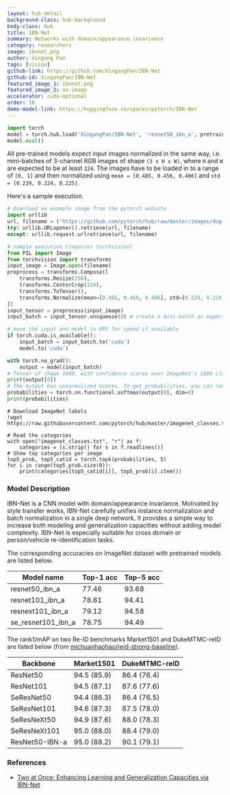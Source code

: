 ```yaml
---
layout: hub_detail
background-class: hub-background
body-class: hub
title: IBN-Net
summary: Networks with domain/appearance invariance
category: researchers
image: ibnnet.png
author: Xingang Pan
tags: [vision]
github-link: https://github.com/XingangPan/IBN-Net
github-id: XingangPan/IBN-Net
featured_image_1: ibnnet.png
featured_image_2: no-image
accelerator: cuda-optional
order: 10
demo-model-link: https://huggingface.co/spaces/pytorch/IBN-Net
---
```


```python
import torch
model = torch.hub.load('XingangPan/IBN-Net', 'resnet50_ibn_a', pretrained=True)
model.eval()
```

All pre-trained models expect input images normalized in the same way,
i.e. mini-batches of 3-channel RGB images of shape `(3 x H x W)`, where `H` and `W` are expected to be at least `224`.
The images have to be loaded in to a range of `[0, 1]` and then normalized using `mean = [0.485, 0.456, 0.406]`
and `std = [0.229, 0.224, 0.225]`.

Here's a sample execution.

```python
# Download an example image from the pytorch website
import urllib
url, filename = ("https://github.com/pytorch/hub/raw/master/images/dog.jpg", "dog.jpg")
try: urllib.URLopener().retrieve(url, filename)
except: urllib.request.urlretrieve(url, filename)
```

```python
# sample execution (requires torchvision)
from PIL import Image
from torchvision import transforms
input_image = Image.open(filename)
preprocess = transforms.Compose([
    transforms.Resize(256),
    transforms.CenterCrop(224),
    transforms.ToTensor(),
    transforms.Normalize(mean=[0.485, 0.456, 0.406], std=[0.229, 0.224, 0.225]),
])
input_tensor = preprocess(input_image)
input_batch = input_tensor.unsqueeze(0) # create a mini-batch as expected by the model

# move the input and model to GPU for speed if available
if torch.cuda.is_available():
    input_batch = input_batch.to('cuda')
    model.to('cuda')

with torch.no_grad():
    output = model(input_batch)
# Tensor of shape 1000, with confidence scores over ImageNet's 1000 classes
print(output[0])
# The output has unnormalized scores. To get probabilities, you can run a softmax on it.
probabilities = torch.nn.functional.softmax(output[0], dim=0)
print(probabilities)
```

```
# Download ImageNet labels
!wget https://raw.githubusercontent.com/pytorch/hub/master/imagenet_classes.txt
```

```
# Read the categories
with open("imagenet_classes.txt", "r") as f:
    categories = [s.strip() for s in f.readlines()]
# Show top categories per image
top5_prob, top5_catid = torch.topk(probabilities, 5)
for i in range(top5_prob.size(0)):
    print(categories[top5_catid[i]], top5_prob[i].item())
```

### Model Description

IBN-Net is a CNN model with domain/appearance invariance.
Motivated by style transfer works, IBN-Net carefully unifies instance normalization and batch normalization in a single deep network.
It provides a simple way to increase both modeling and generalization capacities without adding model complexity.
IBN-Net is especially suitable for cross domain or person/vehicle re-identification tasks.

The corresponding accuracies on ImageNet dataset with pretrained models are listed below.

| Model name | Top-1 acc   | Top-5 acc   |
| --------------- | ----------- | ----------- |
| resnet50_ibn_a  | 77.46       | 93.68       |
| resnet101_ibn_a | 78.61       | 94.41       |
| resnext101_ibn_a | 79.12      | 94.58       |
| se_resnet101_ibn_a | 78.75    | 94.49       |

The rank1/mAP on two Re-ID benchmarks Market1501 and DukeMTMC-reID are listed below (from [michuanhaohao/reid-strong-baseline](https://github.com/michuanhaohao/reid-strong-baseline)).

| Backbone | Market1501 | DukeMTMC-reID |
| --- | -- | -- |
| ResNet50 | 94.5 (85.9) | 86.4 (76.4) |
| ResNet101 | 94.5 (87.1) |  87.6 (77.6) |
| SeResNet50 | 94.4 (86.3) | 86.4 (76.5) |
| SeResNet101 | 94.6 (87.3) | 87.5 (78.0) |
| SeResNeXt50 | 94.9 (87.6) | 88.0 (78.3) |
| SeResNeXt101 | 95.0 (88.0) | 88.4 (79.0) |
| ResNet50-IBN-a | 95.0 (88.2) | 90.1 (79.1) |

### References

 - [Two at Once: Enhancing Learning and Generalization Capacities via IBN-Net](https://arxiv.org/abs/1807.09441)
